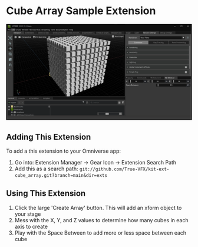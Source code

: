 # Cube Array Sample Extension
![Cube Array Sample Preview](data/preview.png)

## Adding This Extension

To add a this extension to your Omniverse app:
1. Go into: Extension Manager -> Gear Icon -> Extension Search Path
2. Add this as a search path: `git://github.com/True-VFX/kit-ext-cube_array.git?branch=main&dir=exts`

## Using This Extension

1. Click the large 'Create Array' button. This will add an xform object to your stage
2. Mess with the X, Y, and Z values to determine how many cubes in each axis to create
3. Play with the Space Between to add more or less space between each cube
